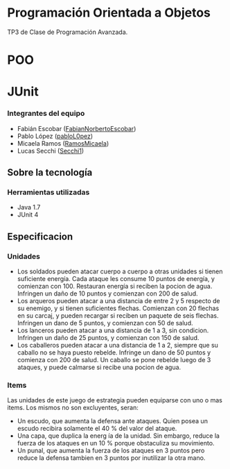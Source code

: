 # Programación Orientada a Objetos
TP3 de Clase de Programación Avanzada.

# POO
# JUnit

### Integrantes del equipo

* Fabián Escobar ([FabianNorbertoEscobar](https://github.com/FabianNorbertoEscobar))
* Pablo López ([pabloL0pez](https://github.com/pabloL0pez))
* Micaela Ramos ([RamosMicaela](https://github.com/RamosMicaela))
* Lucas Secchi ([Secchi1](https://github.com/Secchi1))

## Sobre la tecnología

### Herramientas utilizadas

* Java 1.7
* JUnit 4

## Especificacion

### Unidades
- Los soldados pueden atacar cuerpo a cuerpo a otras unidades si tienen suficiente energía. Cada
ataque les consume 10 puntos de energía, y comienzan con 100. Restauran energía si reciben la
pocion de agua. Infringen un daño de 10 puntos y comienzan con 200 de salud.
- Los arqueros pueden atacar a una distancia de entre 2 y 5 respecto de su enemigo, y si tienen
suficientes flechas. Comienzan con 20 flechas en su carcaj, y pueden recargar si reciben un
paquete de seis flechas. Infringen un dano de 5 puntos, y comienzan con 50 de salud.
- Los lanceros pueden atacar a una distancia de 1 a 3, sin condicion. Infringen un daño de 25
puntos, y comienzan con 150 de salud.
- Los caballeros pueden atacar a una distancia de 1 a 2, siempre que su caballo no se haya puesto
rebelde. Infringe un dano de 50 puntos y comienza con 200 de salud. Un caballo se pone rebelde
luego de 3 ataques, y puede calmarse si recibe una pocion de agua.

### Items
Las unidades de este juego de estrategia pueden equiparse con uno o mas items. Los mismos no
son excluyentes, seran:
- Un escudo, que aumenta la defensa ante ataques. Quien posea un escudo recibira solamente el
40 % del valor del ataque.
- Una capa, que duplica la energ ́ıa de la unidad. Sin embargo, reduce la fuerza de los ataques en
un 10 % porque obstaculiza su movimiento.
- Un punal, que aumenta la fuerza de los ataques en 3 puntos pero reduce la defensa tambien en
3 puntos por inutilizar la otra mano.

